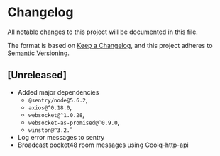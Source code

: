 # Changelog
All notable changes to this project will be documented in this file.

The format is based on [Keep a Changelog](https://keepachangelog.com/en/1.0.0/),
and this project adheres to [Semantic Versioning](https://semver.org/spec/v2.0.0.html).

## [Unreleased]
- Added major dependencies
  - `@sentry/node@5.6.2`,
  - `axios@^0.18.0`,
  - `websocket@^1.0.28`,
  - `websocket-as-promised@^0.9.0`,
  - `winston@^3.2.`"
- Log error messages to sentry
- Broadcast pocket48 room messages using Coolq-http-api
